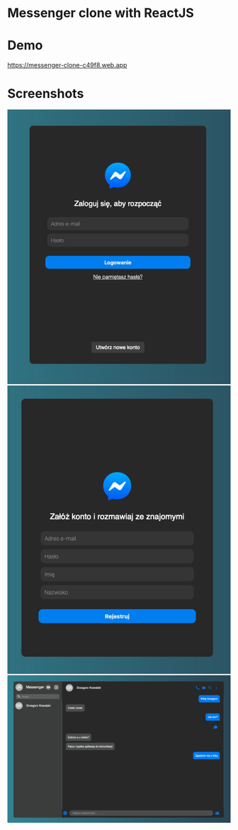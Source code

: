 # Messenger clone with ReactJS

# Demo
https://messenger-clone-c49f8.web.app

# Screenshots

<img src = 'images/img1.png' width=550 />
<img src = 'images/img2.png' width=550 />
<img src = 'images/img3.png' width=550 />
